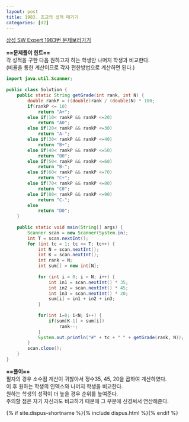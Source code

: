 ```yaml
---
layout: post
title: 1983. 조교의 성적 매기기
categories: [d2]
---
```


[삼성 SW Expert 1983번 문제보러가기](https://swexpertacademy.com/main/code/problem/problemDetail.do?contestProbId=AV5PwGK6AcIDFAUq&categoryId=AV5PwGK6AcIDFAUq&categoryType=CODE)

**==문제풀이 힌트==**<br>
각 성적을 구한 다음 원하고자 하는 학생만 나머지 학생과 비교한다.<br>
(비율을 통한 계산이므로 각자 편한방법으로 계산하면 된다.)<br>

```java
import java.util.Scanner;
 
public class Solution {
    public static String getGrade(int rank, int N) {
        double rankP = ((double)rank / (double)N) * 100;
        if(rankP <= 10)
            return "A+";
        else if(10< rankP && rankP <=20)
            return "A0";
        else if(20< rankP && rankP <=30)
            return "A-";
        else if(30< rankP && rankP <=40)
            return "B+";
        else if(40< rankP && rankP <=50)
            return "B0";
        else if(50< rankP && rankP <=60)
            return "B-";
        else if(60< rankP && rankP <=70)
            return "C+";
        else if(70< rankP && rankP <=80)
            return "C0";
        else if(80< rankP && rankP <=90)
            return "C-";
        else
            return "D0";
    }
     
    public static void main(String[] args) {
        Scanner scan = new Scanner(System.in);
        int T = scan.nextInt();
        for (int tc = 1; tc <= T; tc++) {
            int N = scan.nextInt();
            int K = scan.nextInt();
            int rank = N;
            int sum[] = new int[N];
             
            for (int i = 0; i < N; i++) {
                int in1 = scan.nextInt() * 35;
                int in2 = scan.nextInt() * 45;
                int in3 = scan.nextInt() * 20;
                sum[i] = in1 + in2 + in3;
            }
 
            for(int i=0; i<N; i++) {
                if(sum[K-1] > sum[i])
                    rank--;
            }
            System.out.println("#" + tc + " " + getGrade(rank, N));
        }
        scan.close();
    }
}
```

**==풀이==**<br>
필자의 경우 소수점 계산이 귀찮아서 정수35, 45, 20을 곱하여 계산하였다.<br>
이 후 원하는 학생의 인덱스와 나머지 학생을 비교한다.<br>
원하는 학생의 성적이 더 높을 경우 순위를 높여준다.<br>
주의할 점은 자기 자신과도 비교하기 때문에 그 부분에 신경써서 연산해준다.<br>

{% if site.dispus-shortname %}{% include dispus.html %}{% endif %}